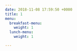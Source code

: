 ```yaml
---
date: 2018-11-08 17:59:50 +0000
title: 1
menu:
  breakfast-menu:
    weight: 1
  lunch-menu:
    weight: 1

---
```

